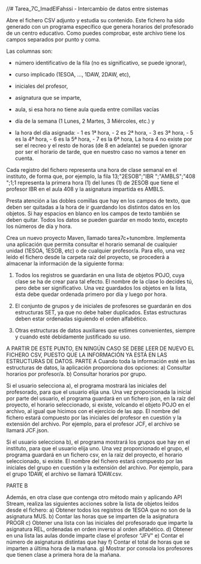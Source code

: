 //# Tarea_7C_ImadElFahssi - Intercambio de datos entre sistemas

Abre el fichero CSV adjunto y estudia su contenido. Este fichero ha sido generado con un programa específico que genera horarios del profesorado de un centro educativo. Como puedes comprobar, este archivo tiene los campos separados por punto y coma.

Las columnas son:

 - número identificativo de la fila (no es significativo, se puede ignorar),

 - curso implicado (1ESOA, ..., 1DAW, 2DAW, etc),

 - iniciales del profesor,

 - asignatura que se imparte,

 - aula, si esa hora no tiene aula queda entre comillas vacías

 - día de la semana (1 Lunes, 2 Martes, 3 Miércoles, etc.) y

 - la hora del día asignada:
        - 1 es 1ª hora, 
        - 2 es 2ª hora, 
        - 3 es 3ª hora, 
        - 5 es la 4ª hora,
        - 6 es la 5ª hora,
        - 7 es la 6ª hora,
La hora 4 no existe por ser el recreo y el resto de horas (de 8 en adelante) se pueden ignorar por ser el horario de tarde, que en nuestro caso no vamos a tener en cuenta.

Cada registro del fichero representa una hora de clase semanal en el instituto, de forma que, por ejemplo, la fila
13;"2ESOB";"IBR ";"AMBLS";"408 ";1;1 representa la primera hora (1) del lunes (1) de 2ESOB que tiene el profesor IBR en el aula 408 y la asignatura impartida es AMBLS.

Presta atención a las dobles comillas que hay en los campos de texto, que deben ser quitadas a la hora de ir guardando los distintos datos en los objetos. Si hay espacios en blanco en los campos de texto también se deben quitar. Todos los datos se pueden guardar en modo texto, excepto los números de día y hora. 

Crea un nuevo proyecto Maven, llamado tarea7c+tunombre. Implementa una aplicación que permita consultar el horario semanal de cualquier unidad (1ESOA, 1ESOB, etc) o de cualquier profesor/a. Para ello, una vez leído el fichero desde la carpeta raíz del proyecto, se procederá a almacenar la información de la siguiente forma:
1. Todos los registros se guardarán en una lista de objetos POJO, cuya clase se ha de crear para tal efecto. El nombre de la clase lo decides tú, pero debe ser significativo. Una vez guardados los objetos en la lista, ésta debe quedar ordenada primero por día y luego por hora.

2. El conjunto de grupos y de iniciales de profesores se guardarán en dos estructuras SET, ya que no debe haber duplicados. Estas estructuras deben estar ordenadas siguiendo el orden alfabético. 
3. Otras estructuras de datos auxiliares que estimes convenientes, siempre y cuando esté debidamente justificado su uso.


A PARTIR DE ESTE PUNTO, EN NINGÚN CASO SE DEBE LEER DE NUEVO EL FICHERO CSV, PUESTO QUE LA INFORMACIÓN YA ESTÁ EN LAS ESTRUCTURAS DE DATOS.
PARTE A
Cuando toda la información esté en las estructuras de datos, la aplicación proporciona dos opciones:
a) Consultar horarios por profesor/a.
b) Consultar horarios por grupo.


Si el usuario selecciona a), el programa mostrará las iniciales del profesorado, para que el usuario elija una. Una vez proporcionada la inicial por parte del usuario, el programa guardará en un fichero json, en la raíz del proyecto, el horario seleccionado, si existe, volcando el objeto POJO en el archivo, al igual que hicimos con el ejercicio de las app. El nombre del fichero estará compuesto por las iniciales del profesor en cuestión y la extensión del archivo. Por ejemplo, para el profesor JCF, el archivo se llamará JCF.json. 

Si el usuario selecciona b), el programa mostrará los grupos que hay en el instituto, para que el usuario elija uno. Una vez proporcionado el grupo, el programa guardará en un fichero csv, en la raíz del proyecto, el horario seleccionado, si existe. El nombre del fichero estará compuesto por las iniciales del grupo en cuestión y la extensión del archivo. Por ejemplo, para el grupo 1DAW, el archivo se llamará 1DAW.csv.

PARTE B

Además, en otra clase que contenga otro método main y aplicando API Stream, realiza las siguientes acciones sobre la lista de objetos leídos desde el fichero:
a) Obtener todos los registros de 1ESOA que no son de la asignatura MUS.
b) Contar las horas que se imparten de la asignatura PROGR
c) Obtener una lista con las iniciales del profesorado que imparte la asignatura REL, ordenadas en orden inverso al orden alfabético.
d) Obtener en una lista las aulas donde imparte clase el profesor "JFV"
e) Contar el número de asignaturas distintas que hay
f) Contar el total de horas que se imparten a última hora de la mañana.
g) Mostrar por consola los profesores que tienen clase a primera hora de la mañana.
